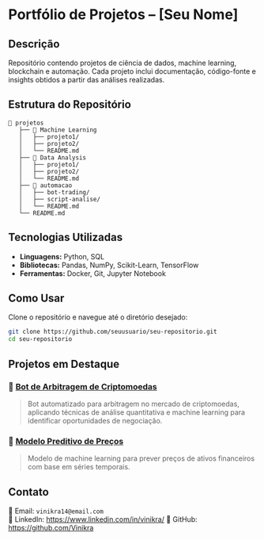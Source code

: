 # **Portfólio de Projetos – [Seu Nome]**

## **Descrição**
Repositório contendo projetos de ciência de dados, machine learning, blockchain e automação. Cada projeto inclui documentação, código-fonte e insights obtidos a partir das análises realizadas.

## **Estrutura do Repositório**
```
📂 projetos
   ├── 📂 Machine Learning
   │   ├── projeto1/
   │   ├── projeto2/
   │   └── README.md
   ├── 📂 Data Analysis
   │   ├── projeto1/
   │   ├── projeto2/
   │   └── README.md
   ├── 📂 automacao
   │   ├── bot-trading/
   │   ├── script-analise/
   │   └── README.md
   └── README.md
```

## **Tecnologias Utilizadas**
- **Linguagens:** Python, SQL  
- **Bibliotecas:** Pandas, NumPy, Scikit-Learn, TensorFlow  
- **Ferramentas:** Docker, Git, Jupyter Notebook  

## **Como Usar**
Clone o repositório e navegue até o diretório desejado:
```bash
git clone https://github.com/seuusuario/seu-repositorio.git
cd seu-repositorio
```

## **Projetos em Destaque**
### 🔹 **[Bot de Arbitragem de Criptomoedas](projetos/automacao/bot-trading)**
> Bot automatizado para arbitragem no mercado de criptomoedas, aplicando técnicas de análise quantitativa e machine learning para identificar oportunidades de negociação.

### 🔹 **[Modelo Preditivo de Preços](projetos/machine-learning/projeto1)**
> Modelo de machine learning para prever preços de ativos financeiros com base em séries temporais.

## **Contato**
📧 Email: `vinikra14@email.com`  
🔗 LinkedIn: https://www.linkedin.com/in/vinikra/
🐙 GitHub: https://github.com/Vinikra

